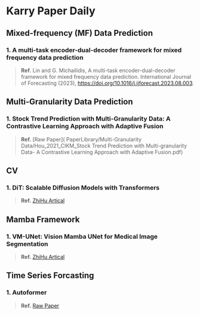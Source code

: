 # Karry Paper Daily

## Mixed-frequency (MF) Data Prediction

### 1. A multi-task encoder-dual-decoder framework for mixed frequency data prediction

> **Ref**. Lin and G. Michailidis, A multi-task encoder-dual-decoder framework for mixed frequency data prediction. International Journal of Forecasting (2023), https://doi.org/10.1016/j.ijforecast.2023.08.003.

## Multi-Granularity Data Prediction

### 1. Stock Trend Prediction with Multi-Granularity Data: A Contrastive Learning Approach with Adaptive Fusion

> **Ref.** [Raw Paper]( PaperLibrary/Multi-Granularity Data/Hou_2021_CIKM_Stock Trend Prediction with Multi-granularity Data- A Contrastive Learning Approach with Adaptive Fusion.pdf)



## CV

### 1. DiT: Scalable Diffusion Models with Transformers

> **Ref.** [ZhiHu Artical](https://zhuanlan.zhihu.com/p/682815406)



## Mamba Framework

### 1. VM-UNet: Vision Mamba UNet for Medical Image Segmentation

> **Ref.** [ZhiHu Artical](https://zhuanlan.zhihu.com/p/683480010)

 

## Time Series Forcasting

### 1. Autoformer

> **Ref.** [Raw Paper](PaperLibrary/Autoformer.pdf)

### 

